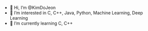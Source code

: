 - 👋 Hi, I’m @KimDoJeon
- 👀 I’m interested in C, C++, Java, Python, Machine Learning, Deep Learning
- 🌱 I’m currently learning C, C++

<!---
KimDoJeon/KimDoJeon is a ✨ special ✨ repository because its `README.md` (this file) appears on your GitHub profile.
You can click the Preview link to take a look at your changes.
프로그램을 만드는 것은 자식을 키우는 것과 같다.
코딩을 하기 전엔 프로그램은 아무것도 하지 못하고 아무 기능도 없지만, 점점 코드를 써나가고 기능이 많아질수록 프로그램 혼자서 해낼 수 있는 것이 많아지고, 결국에는 사용자가 하는 일은 최소화가 되고 프로그램이 거의 모든 일을 하게 된다.
나는 프로그램은 자식이고 프로그래머는 부모라고 생각한다.
그래서 다 짜놓은 프로그램이라도 계속 유지보수를 하며 고쳐나가는 것은 부모가 자식에게 하는 일과 똑같다고 나는 생각한다.
--->
